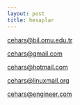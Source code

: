 ```yaml
---
layout: post
title: hesaplar
---
```


<p><a href="mailto:cehars@bil.omu.edu.tr">cehars@bil.omu.edu.tr</a> 
<p><a href="mailto:cehars@bil.omu.edu.tr">cehars@gmail.com</a> 
<p><a href="mailto:cehars@bil.omu.edu.tr">cehars@hotmail.com</a> 
<p><a href="mailto:cehars@bil.omu.edu.tr">cehars@linuxmail.org</a> 
<p><a href="mailto:cehars@bil.omu.edu.tr">cehars@engineer.com</a>
